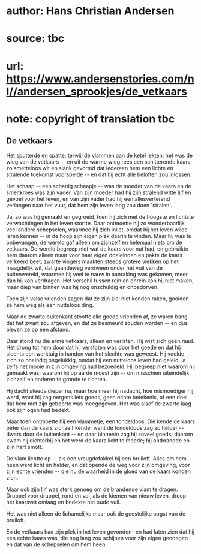 # author: Hans Christian Andersen
# source: tbc
# url: https://www.andersenstories.com/nl//andersen_sprookjes/de_vetkaars
# note: copyright of translation tbc

## De vetkaars 

Het sputterde en spatte, terwijl de vlammen aan de ketel lekten; het was
de wieg van de vetkaars -- en uit de warme wieg rees een schitterende
kaars; zo smetteloos wit en slank gevormd dat iedereen hem een lichte en
stralende toekomst voorspelde -- en dat hij echt alle beloften zou
inlossen.

Het schaap -- een schattig schaapje -- was de moeder van de kaars en de
smeltkroes was zijn vader. Van zijn moeder had hij zijn stralend witte
lijf en gevoel voor het leven, en van zijn vader had hij een
allesverterend verlangen naar het vuur, dat hem zijn leven lang zou doen
'stralen'.

Ja, zo was hij gemaakt en gegroeid, toen hij zich met de hoogste en
lichtste verwachtingen in het leven stortte. Daar ontmoette hij zo
wonderbaarlijk veel andere schepselen, waarmee hij zich inliet, omdat
hij het leven wilde leren kennen -- in de hoop zijn eigen plek daarin te
vinden. Maar hij was te onbevangen, de wereld gaf alleen om zichzelf en
helemaal niets om de vetkaars. De wereld begreep niet wat de kaars voor
nut had, en gebruikte hem daarom alleen maar voor haar eigen doeleinden
en pakte de kaars verkeerd beet; zwarte vingers maakten steeds grotere
vlekken op het maagdelijk wit, dat gaandeweg verdween onder het vuil van
de buitenwereld, waarmee hij veel te nauw in aanraking was gekomen, meer
dan hij kon verdragen. Het verschil tussen rein en onrein kon hij niet
maken, maar diep van binnen was hij nog onschuldig en onbedorven.

Toen zijn valse vrienden zagen dat ze zijn ziel niet konden raken,
gooiden ze hem weg als een nutteloos ding.

Maar de zwarte buitenkant stootte alle goede vrienden af, ze waren bang
dat het zwart zou afgeven, en dat ze besmeurd zouden worden -- en dus
bleven ze op een afstand.

Daar stond nu die arme vetkaars, alleen en verlaten. Hij wist zich geen
raad. Het drong tot hem door dat hij verstoten was door het goede en dat
hij slechts een werktuig in handen van het slechte was geweest. Hij
voelde zich zo oneindig ongelukkig, omdat hij een nutteloos leven had
geleid, ja zelfs het mooie in zijn omgeving had bezoedeld. Hij begreep
niet waarom hij gemaakt was, waarom hij op aarde moest zijn -- om
misschien uiteindelijk zichzelf en anderen te gronde te richten.

Hij dacht steeds dieper na, maar hoe meer hij nadacht, hoe mismoediger
hij werd, want hij zag nergens iets goeds, geen echte betekenis, of een
doel dat hem met zijn geboorte was meegegeven. Het was alsof de zwarte
laag ook zijn ogen had bedekt.

Maar toen ontmoette hij een vlammetje, een tondeldoos. Die kende de
kaars beter dan de kaars zichzelf kende; want de tondeldoos zag zo
helder -- dwars door de buitenkant -- en daar binnenin zag hij zoveel
goeds; daarom kwam hij dichterbij en het werd de kaars licht te moede;
hij ontbrandde en zijn hart smolt.

De vlam lichtte op -- als een vreugdefakkel bij een bruiloft. Alles om
hem heen werd licht en helder, en dat opende de weg voor zijn omgeving,
voor zijn echte vrienden -- die nu de waarheid in de gloed van de kaars
konden zien.

Maar ook zijn lijf was sterk genoeg om de brandende vlam te dragen.
Druppel voor druppel, rond en vol, als de kiemen van nieuw leven, droop
het kaarsvet omlaag en bedekte het oude vuil.

Het was niet alleen de lichamelijke maar ook de geestelijke oogst van de
bruiloft.

En de vetkaars had zijn plek in het leven gevonden- en had laten zien
dat hij een echte kaars was, die nog lang zou schijnen voor zijn eigen
genoegen en dat van de schepselen om hem heen.
